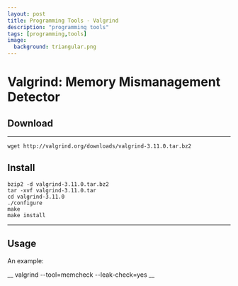 ```yaml
---
layout: post
title: Programming Tools - Valgrind
description: "programming tools"
tags: [programming,tools]
image:
  background: triangular.png
---
```


# Valgrind: Memory Mismanagement Detector

## Download 
____
    wget http://valgrind.org/downloads/valgrind-3.11.0.tar.bz2

## Install 

    bzip2 -d valgrind-3.11.0.tar.bz2
    tar -xvf valgrind-3.11.0.tar
    cd valgrind-3.11.0
    ./configure
    make
    make install
____
## Usage

An example:

__    valgrind --tool=memcheck --leak-check=yes <your program>
__